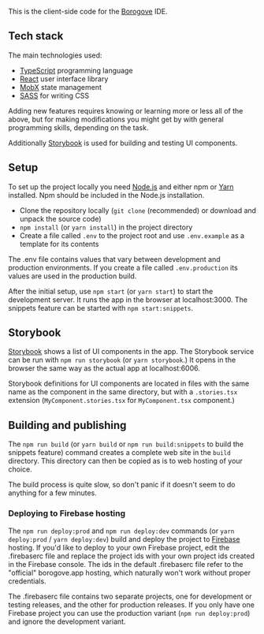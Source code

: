 This is the client-side code for the [Borogove](https://borogove.app) IDE.


## Tech stack

The main technologies used:

* [TypeScript](https://www.typescriptlang.org) programming language
* [React](https://reactjs.org) user interface library
* [MobX](https://mobx.js.org) state management
* [SASS](https://sass-lang.com) for writing CSS

Adding new features requires knowing or learning more or less all of the above, but for making modifications you might get by with general programming skills, depending on the task.

Additionally [Storybook](https://storybook.js.org) is used for building and testing UI components.


## Setup

To set up the project locally you need [Node.js](https://nodejs.org) and either npm or [Yarn](https://yarnpkg.com) installed. Npm should be included in the Node.js installation.

* Clone the repository locally (`git clone` (recommended) or download and unpack the source code)
* `npm install` (or `yarn install`) in the project directory
* Create a file called `.env` to the project root and use `.env.example` as a template for its contents

The .env file contains values that vary between development and production environments. If you create a file called `.env.production` its values are used in the production build.

After the initial setup, use `npm start` (or `yarn start`) to start the development server. It runs the app in the browser at localhost:3000. The snippets feature can be started with `npm start:snippets`.


## Storybook

[Storybook](https://storybook.js.org) shows a list of UI components in the app. The Storybook service can be run with `npm run storybook` (or `yarn storybook`.) It opens in the browser the same way as the actual app at localhost:6006.

Storybook definitions for UI components are located in files with the same name as the component in the same directory, but with a `.stories.tsx` extension (`MyComponent.stories.tsx` for `MyComponent.tsx` component.)


## Building and publishing

The `npm run build` (or `yarn build` or `npm run build:snippets` to build the snippets feature) command creates a complete web site in the `build` directory. This directory can then be copied as is to web hosting of your choice.

The build process is quite slow, so don't panic if it doesn't seem to do anything for a few minutes.


### Deploying to Firebase hosting

The `npm run deploy:prod` and `npm run deploy:dev` commands (or `yarn deploy:prod` / `yarn deploy:dev`) build and deploy the project to [Firebase](https://firebase.google.com) hosting. If you'd like to deploy to your own Firebase project, edit the .firebaserc file and replace the project ids with your own project ids created in the Firebase console. The ids in the default .firebaserc file refer to the "official" borogove.app hosting, which naturally won't work without proper credentials.

The .firebaserc file contains two separate projects, one for development or testing releases, and the other for production releases. If you only have one Firebase project you can use the production variant (`npm run deploy:prod`) and ignore the development variant.
